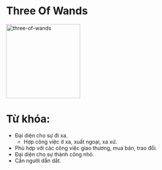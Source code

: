 # Three Of Wands

<img style="width: 200px;" alt="three-of-wands"
  src="https://www.alittlesparkofjoy.com/wp-content/uploads/2020/04/three-of-wands-tarot-card.jpg">

**Từ khóa:**
===

* Đại diện cho sự đi xa.
  * Hợp công việc ở xa, xuất ngoại, xa xứ.
* Phù hợp với các công việc giao thương, mua bán, trao đổi.
* Đại diện cho sự thành công nhỏ.
* Cần người dẫn dắt.
